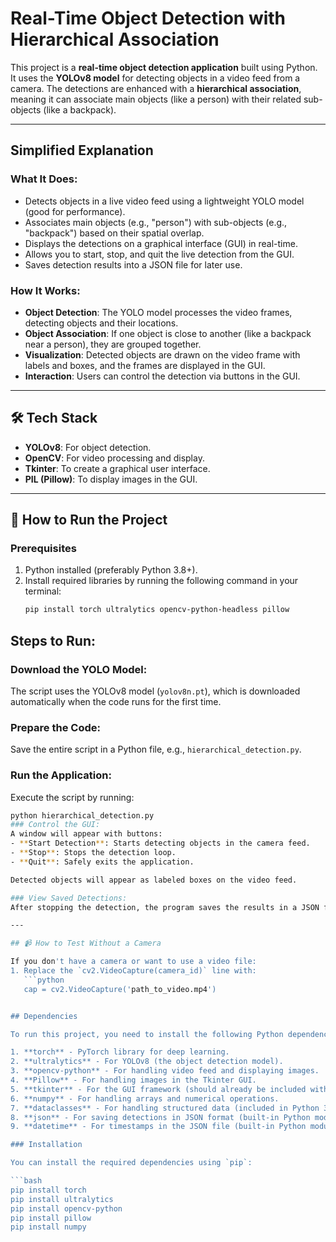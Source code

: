 # Real-Time Object Detection with Hierarchical Association

This project is a **real-time object detection application** built using Python. It uses the **YOLOv8 model** for detecting objects in a video feed from a camera. The detections are enhanced with a **hierarchical association**, meaning it can associate main objects (like a person) with their related sub-objects (like a backpack).

---

## Simplified Explanation

### What It Does:
- Detects objects in a live video feed using a lightweight YOLO model (good for performance).
- Associates main objects (e.g., "person") with sub-objects (e.g., "backpack") based on their spatial overlap.
- Displays the detections on a graphical interface (GUI) in real-time.
- Allows you to start, stop, and quit the live detection from the GUI.
- Saves detection results into a JSON file for later use.

### How It Works:
- **Object Detection**: The YOLO model processes the video frames, detecting objects and their locations.
- **Object Association**: If one object is close to another (like a backpack near a person), they are grouped together.
- **Visualization**: Detected objects are drawn on the video frame with labels and boxes, and the frames are displayed in the GUI.
- **Interaction**: Users can control the detection via buttons in the GUI.

---

## 🛠 Tech Stack

- **YOLOv8**: For object detection.
- **OpenCV**: For video processing and display.
- **Tkinter**: To create a graphical user interface.
- **PIL (Pillow)**: To display images in the GUI.

---

## 🚀 How to Run the Project

### Prerequisites
1. Python installed (preferably Python 3.8+).
2. Install required libraries by running the following command in your terminal:
   ```bash
   pip install torch ultralytics opencv-python-headless pillow

## Steps to Run:

### Download the YOLO Model:
The script uses the YOLOv8 model (`yolov8n.pt`), which is downloaded automatically when the code runs for the first time.

### Prepare the Code:
Save the entire script in a Python file, e.g., `hierarchical_detection.py`.

### Run the Application:
Execute the script by running:
```bash
python hierarchical_detection.py
### Control the GUI:
A window will appear with buttons:
- **Start Detection**: Starts detecting objects in the camera feed.
- **Stop**: Stops the detection loop.
- **Quit**: Safely exits the application.

Detected objects will appear as labeled boxes on the video feed.

### View Saved Detections:
After stopping the detection, the program saves the results in a JSON file (e.g., `detections_YYYYMMDD_HHMMSS.json`).

---

## 📹 How to Test Without a Camera

If you don't have a camera or want to use a video file:
1. Replace the `cv2.VideoCapture(camera_id)` line with:
   ```python
   cap = cv2.VideoCapture('path_to_video.mp4')


## Dependencies

To run this project, you need to install the following Python dependencies:

1. **torch** - PyTorch library for deep learning.
2. **ultralytics** - For YOLOv8 (the object detection model).
3. **opencv-python** - For handling video feed and displaying images.
4. **Pillow** - For handling images in the Tkinter GUI.
5. **tkinter** - For the GUI framework (should already be included with Python).
6. **numpy** - For handling arrays and numerical operations.
7. **dataclasses** - For handling structured data (included in Python 3.7+).
8. **json** - For saving detections in JSON format (built-in Python module).
9. **datetime** - For timestamps in the JSON file (built-in Python module).

### Installation

You can install the required dependencies using `pip`:

```bash
pip install torch
pip install ultralytics
pip install opencv-python
pip install pillow
pip install numpy

